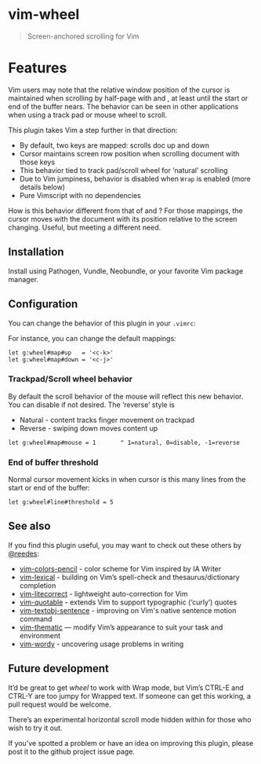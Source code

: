 # vim-wheel

> Screen-anchored scrolling for Vim

# Features

Vim users may note that the relative window position of the cursor is
maintained when scrolling by half-page with <CTRL-U> and <CTRL-D>, at
least until the start or end of the buffer nears. The behavior can be seen
in other applications when using a track pad or mouse wheel to scroll.

This plugin takes Vim a step further in that direction:

* By default, two keys are mapped: <CTRL-J> scrolls doc up and <CTRL-K> down
* Cursor maintains screen row position when scrolling document with those keys
* This behavior tied to track pad/scroll wheel for ‘natural’ scrolling
* Due to Vim jumpiness, behavior is disabled when `Wrap` is enabled (more details below)
* Pure Vimscript with no dependencies

How is this behavior different from that of <CTRL-E> and <CTRL-Y>? For
those mappings, the cursor moves with the document with its position
relative to the screen changing. Useful, but meeting a different need.

## Installation

Install using Pathogen, Vundle, Neobundle, or your favorite Vim package
manager.

## Configuration

You can change the behavior of this plugin in your `.vimrc`:

For instance, you can change the default mappings:

```vim
let g:wheel#map#up   = '<c-k>' 
let g:wheel#map#down = '<c-j>'
```

### Trackpad/Scroll wheel behavior

By default the scroll behavior of the mouse will reflect this new
behavior. You can disable if not desired. The ‘reverse’ style is

* Natural - content tracks finger movement on trackpad
* Reverse - swiping down moves content up

```vim
let g:wheel#map#mouse = 1       " 1=natural, 0=disable, -1=reverse
```

### End of buffer threshold

Normal cursor movement kicks in when cursor is this many lines from the
start or end of the buffer:

```vim
let g:wheel#line#threshold = 5
```

## See also

If you find this plugin useful, you may want to check out these others by
[@reedes][re]:

* [vim-colors-pencil][cp] - color scheme for Vim inspired by IA Writer
* [vim-lexical][lx] - building on Vim’s spell-check and thesaurus/dictionary completion
* [vim-litecorrect][lc] - lightweight auto-correction for Vim
* [vim-quotable][qu] - extends Vim to support typographic (‘curly’) quotes
* [vim-textobj-sentence][ts] - improving on Vim's native sentence motion command
* [vim-thematic][th] — modify Vim’s appearance to suit your task and environment 
* [vim-wordy][wo] - uncovering usage problems in writing 

[re]: http://github.com/reedes
[cp]: http://github.com/reedes/vim-colors-pencil
[lx]: http://github.com/reedes/vim-lexical
[lc]: http://github.com/reedes/vim-litecorrect
[qu]: http://github.com/reedes/vim-quotable
[ts]: http://github.com/reedes/vim-textobj-sentence
[th]: http://github.com/reedes/vim-thematic
[wo]: http://github.com/reedes/vim-wordy

## Future development

It’d be great to get _wheel_ to work with Wrap mode, but Vim’s CTRL-E and
CTRL-Y are too jumpy for Wrapped text. If someone can get this working,
a pull request would be welcome.

There’s an experimental horizontal scroll mode hidden within for those who
wish to try it out.

If you’ve spotted a problem or have an idea on improving this plugin,
please post it to the github project issue page.

